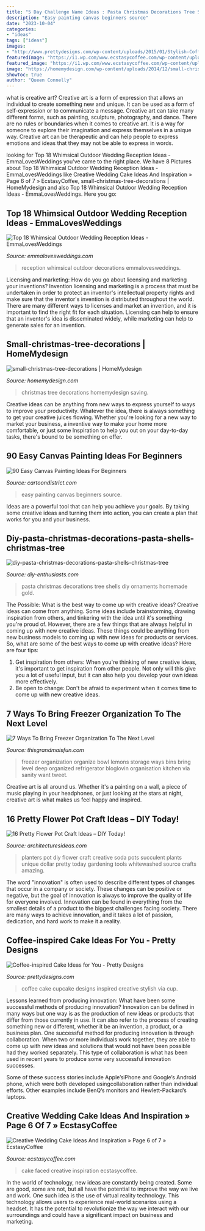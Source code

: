 ```yaml
---
title: "5 Day Challenge Name Ideas : Pasta Christmas Decorations Tree Shells Diy Ornaments Homemade Gold"
description: "Easy painting canvas beginners source"
date: "2023-10-04"
categories:
- "ideas"
tags: ["ideas"]
images:
- "http://www.prettydesigns.com/wp-content/uploads/2015/01/Stylish-Coffee-Cake.jpg"
featuredImage: "https://i1.wp.com/www.ecstasycoffee.com/wp-content/uploads/2016/11/Two-Faced-Cake-wedding-cake.jpg?resize=645%2C1108&amp;ssl=1"
featured_image: "https://i1.wp.com/www.ecstasycoffee.com/wp-content/uploads/2016/11/Two-Faced-Cake-wedding-cake.jpg?resize=645%2C1108&amp;ssl=1"
image: "https://homemydesign.com/wp-content/uploads/2014/12/small-christmas-tree-decorations.jpg"
ShowToc: true
author: "Queen Connelly"
---
```



what is creative art?
Creative art is a form of expression that allows an individual to create something new and unique. It can be used as a form of self-expression or to communicate a message. Creative art can take many different forms, such as painting, sculpture, photography, and dance.
There are no rules or boundaries when it comes to creative art. It is a way for someone to explore their imagination and express themselves in a unique way. Creative art can be therapeutic and can help people to express emotions and ideas that they may not be able to express in words.

	

		
looking for Top 18 Whimsical Outdoor Wedding Reception Ideas - EmmaLovesWeddings you've came to the right place. We have 8 Pictures about Top 18 Whimsical Outdoor Wedding Reception Ideas - EmmaLovesWeddings like Creative Wedding Cake Ideas And Inspiration » Page 6 of 7 » EcstasyCoffee, small-christmas-tree-decorations | HomeMydesign and also Top 18 Whimsical Outdoor Wedding Reception Ideas - EmmaLovesWeddings. Here you go:
		
    
## Top 18 Whimsical Outdoor Wedding Reception Ideas - EmmaLovesWeddings

<img loading=lazy src="http://emmalovesweddings.com/wp-content/uploads/2017/09/whimsical-outdoor-wedding-reception-decorations.jpg" onerror="this.onerror=null;this.src='https://tse1.mm.bing.net/th?id=OIP.MmsCZWzM_Lx9pWQtLmwMVgHaPq&amp;pid=15.1';" alt="Top 18 Whimsical Outdoor Wedding Reception Ideas - EmmaLovesWeddings">

_Source: emmalovesweddings.com_

>reception whimsical outdoor decorations emmalovesweddings. 

	

Licensing and marketing: How do you go about licensing and marketing your inventions?
Invention licensing and marketing is a process that must be undertaken in order to protect an inventor's intellectual property rights and make sure that the inventor's invention is distributed throughout the world. There are many different ways to licenses and market an invention, and it is important to find the right fit for each situation. Licensing can help to ensure that an inventor's idea is disseminated widely, while marketing can help to generate sales for an invention.

    
## Small-christmas-tree-decorations | HomeMydesign

<img loading=lazy src="https://homemydesign.com/wp-content/uploads/2014/12/small-christmas-tree-decorations.jpg" onerror="this.onerror=null;this.src='https://tse1.mm.bing.net/th?id=OIP.J9Os6VTnNq-AL503bwGM5gHaLG&amp;pid=15.1';" alt="small-christmas-tree-decorations | HomeMydesign">

_Source: homemydesign.com_

>christmas tree decorations homemydesign saving. 

	

Creative ideas can be anything from new ways to express yourself to ways to improve your productivity. Whatever the idea, there is always something to get your creative juices flowing. Whether you're looking for a new way to market your business, a inventive way to make your home more comfortable, or just some Inspiration to help you out on your day-to-day tasks, there's bound to be something on offer.

    
## 90 Easy Canvas Painting Ideas For Beginners

<img loading=lazy src="http://www.cartoondistrict.com/wp-content/uploads/2017/06/Easy-Canvas-Painting-Ideas-For-Beginners16-1.jpg" onerror="this.onerror=null;this.src='https://tse2.mm.bing.net/th?id=OIP.x74ywo_6lFqgoTmFRqKvLQHaKQ&amp;pid=15.1';" alt="90 Easy Canvas Painting Ideas For Beginners">

_Source: cartoondistrict.com_

>easy painting canvas beginners source. 

	

Ideas are a powerful tool that can help you achieve your goals. By taking some creative ideas and turning them into action, you can create a plan that works for you and your business.

    
## Diy-pasta-christmas-decorations-pasta-shells-christmas-tree

<img loading=lazy src="http://diy-enthusiasts.com/wp-content/uploads/2014/12/diy-pasta-christmas-decorations-pasta-shells-christmas-tree.jpg" onerror="this.onerror=null;this.src='https://tse2.mm.bing.net/th?id=OIP.0tbrsna2Xx9gIU5GDa71bAHaJ4&amp;pid=15.1';" alt="diy-pasta-christmas-decorations-pasta-shells-christmas-tree">

_Source: diy-enthusiasts.com_

>pasta christmas decorations tree shells diy ornaments homemade gold. 

	

The Possible: What is the best way to come up with creative ideas?
Creative ideas can come from anything. Some ideas include brainstorming, drawing inspiration from others, and tinkering with the idea until it's something you're proud of. However, there are a few things that are always helpful in coming up with new creative ideas. These things could be anything from new business models to coming up with new ideas for products or services. So, what are some of the best ways to come up with creative ideas? Here are four tips: 
1) Get inspiration from others: When you're thinking of new creative ideas, it's important to get inspiration from other people. Not only will this give you a lot of useful input, but it can also help you develop your own ideas more effectively. 
2) Be open to change: Don't be afraid to experiment when it comes time to come up with new creative ideas.

    
## 7 Ways To Bring Freezer Organization To The Next Level

<img loading=lazy src="https://www.thisgrandmaisfun.com/wp-content/uploads/2016/11/Freezer-Organization-via-A-Bowl-Full-of-Lemons-2.jpg" onerror="this.onerror=null;this.src='https://tse1.mm.bing.net/th?id=OIP.YfR7zV6r5yCI5sntQv-LAQHaLH&amp;pid=15.1';" alt="7 Ways To Bring Freezer Organization To The Next Level">

_Source: thisgrandmaisfun.com_

>freezer organization organize bowl lemons storage ways bins bring level deep organized refrigerator bloglovin organisation kitchen via sanity want tweet. 

	

Creative art is all around us. Whether it's a painting on a wall, a piece of music playing in your headphones, or just looking at the stars at night, creative art is what makes us feel happy and inspired.

    
## 16 Pretty Flower Pot Craft Ideas – DIY Today!

<img loading=lazy src="http://architecturesideas.com/wp-content/uploads/2017/08/12-2.jpg" onerror="this.onerror=null;this.src='https://tse3.mm.bing.net/th?id=OIP.elrPwGQlpOApzU8q9yHPygHaLH&amp;pid=15.1';" alt="16 Pretty Flower Pot Craft Ideas – DIY Today!">

_Source: architecturesideas.com_

>planters pot diy flower craft creative soda pots succulent plants unique dollar pretty today gardening tools whitewashed source crafts amazing. 

	

The word "innovation" is often used to describe different types of changes that occur in a company or society. These changes can be positive or negative, but the goal of innovation is always to improve the quality of life for everyone involved. Innovation can be found in everything from the smallest details of a product to the biggest challenges facing society. There are many ways to achieve innovation, and it takes a lot of passion, dedication, and hard work to make it a reality.

    
## Coffee-inspired Cake Ideas For You - Pretty Designs

<img loading=lazy src="http://www.prettydesigns.com/wp-content/uploads/2015/01/Stylish-Coffee-Cake.jpg" onerror="this.onerror=null;this.src='https://tse3.mm.bing.net/th?id=OIP.nLhJ0YpTCUX3p6NC_DCSPwHaHl&amp;pid=15.1';" alt="Coffee-inspired Cake Ideas for You - Pretty Designs">

_Source: prettydesigns.com_

>coffee cake cupcake designs inspired creative stylish via cup. 

	

Lessons learned from producing innovation: What have been some successful methods of producing innovation?
Innovation can be defined in many ways but one way is as the production of new ideas or products that differ from those currently in use. It can also refer to the process of creating something new or different, whether it be an invention, a product, or a business plan.
One successful method for producing innovation is through collaboration. When two or more individuals work together, they are able to come up with new ideas and solutions that would not have been possible had they worked separately. This type of collaboration is what has been used in recent years to produce some very successful innovation successes.

Some of these success stories include Apple’siPhone and Google’s Android phone, which were both developed usingcollaboration rather than individual efforts. Other examples include BenQ’s monitors and Hewlett-Packard’s laptops.

    
## Creative Wedding Cake Ideas And Inspiration » Page 6 Of 7 » EcstasyCoffee

<img loading=lazy src="https://i1.wp.com/www.ecstasycoffee.com/wp-content/uploads/2016/11/Two-Faced-Cake-wedding-cake.jpg?resize=645%2C1108&amp;ssl=1" onerror="this.onerror=null;this.src='https://tse1.mm.bing.net/th?id=OIP.YIWiIpY32_pu_nDvrvuwrgHaMu&amp;pid=15.1';" alt="Creative Wedding Cake Ideas And Inspiration » Page 6 of 7 » EcstasyCoffee">

_Source: ecstasycoffee.com_

>cake faced creative inspiration ecstasycoffee. 

	

In the world of technology, new ideas are constantly being created. Some are good, some are not, but all have the potential to improve the way we live and work. One such idea is the use of virtual reality technology. This technology allows users to experience real-world scenarios using a headset. It has the potential to revolutionize the way we interact with our surroundings and could have a significant impact on business and marketing.

